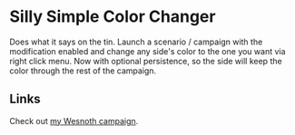 # Silly Simple Color Changer

Does what it says on the tin. Launch a scenario / campaign with the modification enabled and change any side's color to the one you want via right click menu. Now with optional persistence, so the side will keep the color through the rest of the campaign.

## Links

Check out [my Wesnoth campaign](https://github.com/AnekronCZ/The_Rootless).
